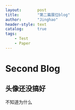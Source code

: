```yaml
---
layout:       post
title:        "第二篇展位blog"
author:       "Jinghao"
header-style: text
catalog:      true
tags:
    - Test
    - Paper
---
```


# Second Blog

## 头像还没搞好

不知道为什么
